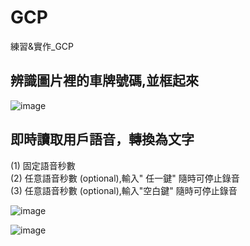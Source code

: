 # GCP
練習&amp;實作_GCP

## 辨識圖片裡的車牌號碼,並框起來
![image](https://github.com/Penny3939/GCP/assets/125810833/0f9525b8-5fee-4dac-9482-e3529f7b97f4)

## 即時讀取用戶語音，轉換為文字
(1) 固定語音秒數\
(2) 任意語音秒數 (optional),輸入" 任一鍵" 隨時可停止錄音\
(3) 任意語音秒數 (optional),輸入"空白鍵" 隨時可停止錄音

![image](https://github.com/Penny3939/GCP/assets/125810833/f96fc449-7d8e-4818-9cf8-507ee9919535)

![image](https://github.com/Penny3939/GCP/assets/125810833/0c7b0b2c-90f7-4b6f-82d7-f019e0f79a8c)
